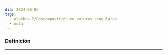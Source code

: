 ```yaml
---
dia: 2024-06-06
tags:
  - algebra-2/Descomposición-en-valores-singulares
  - nota
---
```

### Definición
---
